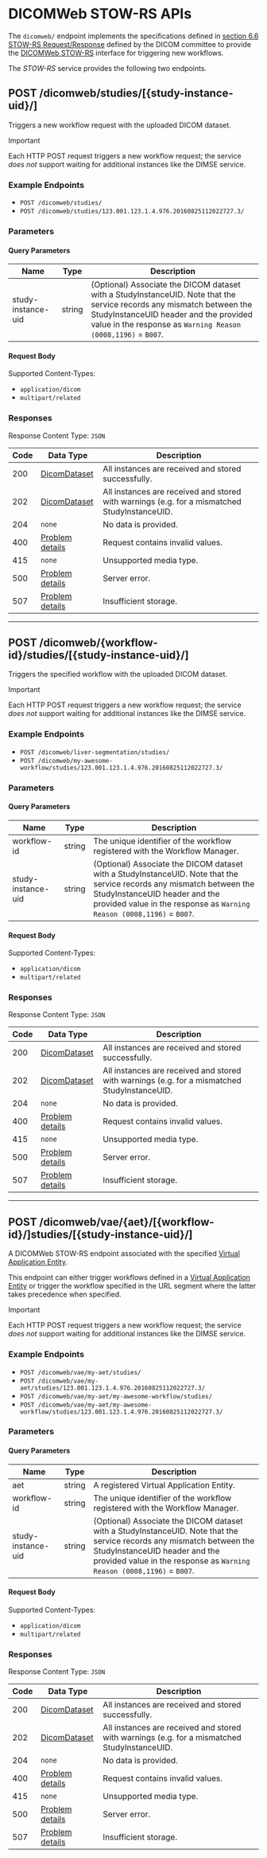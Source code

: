 <!--
  ~ Copyright 2022 MONAI Consortium
  ~
  ~ Licensed under the Apache License, Version 2.0 (the "License");
  ~ you may not use this file except in compliance with the License.
  ~ You may obtain a copy of the License at
  ~
  ~ http://www.apache.org/licenses/LICENSE-2.0
  ~
  ~ Unless required by applicable law or agreed to in writing, software
  ~ distributed under the License is distributed on an "AS IS" BASIS,
  ~ WITHOUT WARRANTIES OR CONDITIONS OF ANY KIND, either express or implied.
  ~ See the License for the specific language governing permissions and
  ~ limitations under the License.
-->

# DICOMWeb STOW-RS APIs

The `dicomweb/` endpoint implements the specifications defined in [section 6.6 STOW-RS Request/Response](https://dicom.nema.org/dicom/2013/output/chtml/part18/sect_6.6.html#sect_6.6.1.3.2.1.1)
defined by the DICOM committee to provide the [DICOMWeb STOW-RS](https://www.dicomstandard.org/using/dicomweb/store-stow-rs)
interface for triggering new workflows.

The *STOW-RS* service provides the following two endpoints.

## POST /dicomweb/studies/[{study-instance-uid}/]

Triggers a new workflow request with the uploaded DICOM dataset.

> [!IMPORTANT]
> Each HTTP POST request triggers a new workflow request; the service *does not* support waiting
  for additional instances like the DIMSE service.

### Example Endpoints

- `POST /dicomweb/studies/`
- `POST /dicomweb/studies/123.001.123.1.4.976.20160825112022727.3/`

### Parameters

#### Query Parameters

| Name               | Type   | Description                                                                                                                                                                                                                     |
| ------------------ | ------ | ------------------------------------------------------------------------------------------------------------------------------------------------------------------------------------------------------------------------------- |
| study-instance-uid | string | (Optional) Associate the DICOM dataset with a StudyInstanceUID. Note that the service records any mismatch between the StudyInstanceUID header and the provided value in the response as `Warning Reason (0008,1196)` = `B007`. |

#### Request Body

Supported Content-Types:

- `application/dicom`
- `multipart/related`

### Responses

Response Content Type: `JSON`

| Code | Data Type                                                                                           | Description                                                                                  |
| ---- | --------------------------------------------------------------------------------------------------- | -------------------------------------------------------------------------------------------- |
| 200  | [DicomDataset](https://github.com/fo-dicom/fo-dicom/blob/development/FO-DICOM.Core/DicomDataset.cs) | All instances are received and stored successfully.                                          |
| 202  | [DicomDataset](https://github.com/fo-dicom/fo-dicom/blob/development/FO-DICOM.Core/DicomDataset.cs) | All instances are received and stored with warnings (e.g. for a mismatched StudyInstanceUID. |
| 204  | `none`                                                                                              | No data is provided.                                                                         |
| 400  | [Problem details](https://datatracker.ietf.org/doc/html/rfc7807)                                    | Request contains invalid values.                                                             |
| 415  | `none`                                                                                              | Unsupported media type.                                                                      |
| 500  | [Problem details](https://datatracker.ietf.org/doc/html/rfc7807)                                    | Server error.                                                                                |
| 507  | [Problem details](https://datatracker.ietf.org/doc/html/rfc7807)                                    | Insufficient storage.                                                                        |

---

## POST /dicomweb/{workflow-id}/studies/[{study-instance-uid}/]

Triggers the specified workflow with the uploaded DICOM dataset.

> [!IMPORTANT]
> Each HTTP POST request triggers a new workflow request; the service *does not* support waiting for additional instances like the DIMSE service.

### Example Endpoints

- `POST /dicomweb/liver-segmentation/studies/`
- `POST /dicomweb/my-awesome-workflow/studies/123.001.123.1.4.976.20160825112022727.3/`

### Parameters

#### Query Parameters

| Name               | Type   | Description                                                                                                                                                                                                                     |
| ------------------ | ------ | ------------------------------------------------------------------------------------------------------------------------------------------------------------------------------------------------------------------------------- |
| workflow-id        | string | The unique identifier of the workflow registered with the Workflow Manager.                                                                                                                                                     |
| study-instance-uid | string | (Optional) Associate the DICOM dataset with a StudyInstanceUID. Note that the service records any mismatch between the StudyInstanceUID header and the provided value in the response as `Warning Reason (0008,1196)` = `B007`. |

#### Request Body

Supported Content-Types:

- `application/dicom`
- `multipart/related`

### Responses

Response Content Type: `JSON`

| Code | Data Type                                                                                           | Description                                                                                  |
| ---- | --------------------------------------------------------------------------------------------------- | -------------------------------------------------------------------------------------------- |
| 200  | [DicomDataset](https://github.com/fo-dicom/fo-dicom/blob/development/FO-DICOM.Core/DicomDataset.cs) | All instances are received and stored successfully.                                          |
| 202  | [DicomDataset](https://github.com/fo-dicom/fo-dicom/blob/development/FO-DICOM.Core/DicomDataset.cs) | All instances are received and stored with warnings (e.g. for a mismatched StudyInstanceUID. |
| 204  | `none`                                                                                              | No data is provided.                                                                         |
| 400  | [Problem details](https://datatracker.ietf.org/doc/html/rfc7807)                                    | Request contains invalid values.                                                             |
| 415  | `none`                                                                                              | Unsupported media type.                                                                      |
| 500  | [Problem details](https://datatracker.ietf.org/doc/html/rfc7807)                                    | Server error.                                                                                |
| 507  | [Problem details](https://datatracker.ietf.org/doc/html/rfc7807)                                    | Insufficient storage.                                                                        |

---

## POST /dicomweb/vae/{aet}/[{workflow-id}/]studies/[{study-instance-uid}/]

A DICOMWeb STOW-RS endpoint associated with the specified [Virtual Application Entity](xref:Monai.Deploy.InformaticsGateway.Api.VirtualApplicationEntity).

This endpoint can either trigger workflows defined in a [Virtual Application Entity](xref:Monai.Deploy.InformaticsGateway.Api.VirtualApplicationEntity) or trigger the workflow specified in the URL segment where the latter
takes precedence when specified.

> [!IMPORTANT]
> Each HTTP POST request triggers a new workflow request; the service *does not* support waiting for additional instances like the DIMSE service.

### Example Endpoints

- `POST /dicomweb/vae/my-aet/studies/`
- `POST /dicomweb/vae/my-aet/studies/123.001.123.1.4.976.20160825112022727.3/`
- `POST /dicomweb/vae/my-aet/my-awesome-workflow/studies/`
- `POST /dicomweb/vae/my-aet/my-awesome-workflow/studies/123.001.123.1.4.976.20160825112022727.3/`

### Parameters

#### Query Parameters

| Name               | Type   | Description                                                                                                                                                                                                                     |
| ------------------ | ------ | ------------------------------------------------------------------------------------------------------------------------------------------------------------------------------------------------------------------------------- |
| aet                | string | A registered Virtual Application Entity.                                                                                                                                                                                        |
| workflow-id        | string | The unique identifier of the workflow registered with the Workflow Manager.                                                                                                                                                     |
| study-instance-uid | string | (Optional) Associate the DICOM dataset with a StudyInstanceUID. Note that the service records any mismatch between the StudyInstanceUID header and the provided value in the response as `Warning Reason (0008,1196)` = `B007`. |

#### Request Body

Supported Content-Types:

- `application/dicom`
- `multipart/related`

### Responses

Response Content Type: `JSON`

| Code | Data Type                                                                                           | Description                                                                                  |
| ---- | --------------------------------------------------------------------------------------------------- | -------------------------------------------------------------------------------------------- |
| 200  | [DicomDataset](https://github.com/fo-dicom/fo-dicom/blob/development/FO-DICOM.Core/DicomDataset.cs) | All instances are received and stored successfully.                                          |
| 202  | [DicomDataset](https://github.com/fo-dicom/fo-dicom/blob/development/FO-DICOM.Core/DicomDataset.cs) | All instances are received and stored with warnings (e.g. for a mismatched StudyInstanceUID. |
| 204  | `none`                                                                                              | No data is provided.                                                                         |
| 400  | [Problem details](https://datatracker.ietf.org/doc/html/rfc7807)                                    | Request contains invalid values.                                                             |
| 415  | `none`                                                                                              | Unsupported media type.                                                                      |
| 500  | [Problem details](https://datatracker.ietf.org/doc/html/rfc7807)                                    | Server error.                                                                                |
| 507  | [Problem details](https://datatracker.ietf.org/doc/html/rfc7807)                                    | Insufficient storage.                                                                        |
